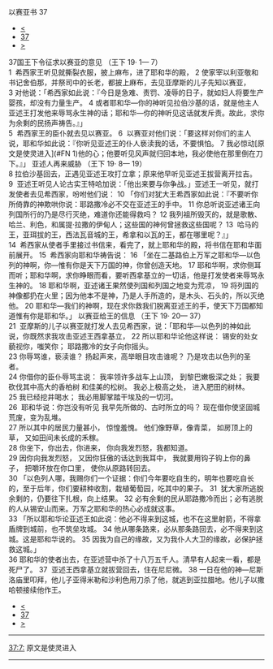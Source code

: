 ﻿





 以赛亚书 37




* [<](bible/ISA36.md)
* [37](bible/ISA.md)
* [>](bible/ISA38.md)



 
37国王下令征求以赛亚的意见 （王下
19·
1—
7）  
1  希西家王听见就撕裂衣服，披上麻布，进了耶和华的殿， 
2 使家宰以利亚敬和书记舍伯那，并祭司中的长老，都披上麻布，去见亚摩斯的儿子先知以赛亚， 
3 对他说：「希西家如此说：『今日是急难、责罚、凌辱的日子，就如妇人将要生产婴孩，却没有力量生产。 
4 或者耶和华—你的神听见拉伯沙基的话，就是他主人亚述王打发他来辱骂永生神的话；耶和华—你的神听见这话就发斥责。故此，求你为余剩的民扬声祷告。』」  
5  希西家王的臣仆就去见以赛亚。 
6  以赛亚对他们说：「要这样对你们的主人说，耶和华如此说：『你听见亚述王的仆人亵渎我的话，不要惧怕。 
7 我必惊动[原文是使灵进入](#FN
1)他的心；他要听见风声就归回本地，我必使他在那里倒在刀下。』」 亚述人再来威胁 （王下
19·
8—
19）  
8 拉伯沙基回去，正遇见亚述王攻打立拿；原来他早听见亚述王拔营离开拉吉。 
9  亚述王听见人论古实王特哈加说：「他出来要与你争战。」亚述王一听见，就打发使者去见希西家，吩咐他们说： 
10 「你们对犹大王希西家如此说：『不要听你所倚靠的神欺哄你说：耶路撒冷必不交在亚述王的手中。 
11 你总听说亚述诸王向列国所行的乃是尽行灭绝，难道你还能得救吗？ 
12 我列祖所毁灭的，就是歌散、哈兰、利色，和属提·拉撒的伊甸人；这些国的神何曾拯救这些国呢？ 
13  哈马的王，亚珥拔的王，西法瓦音城的王，希拿和以瓦的王，都在哪里呢？』」  
14  希西家从使者手里接过书信来，看完了，就上耶和华的殿，将书信在耶和华面前展开。 
15  希西家向耶和华祷告说： 
16 「坐在二基路伯上万军之耶和华—以色列的神啊，你—惟有你是天下万国的神，你曾创造天地。 
17 耶和华啊，求你侧耳而听；耶和华啊，求你睁眼而看，要听西拿基立的一切话，他是打发使者来辱骂永生神的。 
18 耶和华啊，亚述诸王果然使列国和列国之地变为荒凉， 
19 将列国的神像都扔在火里；因为他本不是神，乃是人手所造的，是木头、石头的，所以灭绝他。 
20 耶和华—我们的神啊，现在求你救我们脱离亚述王的手，使天下万国都知道惟有你是耶和华。」 以赛亚给王的信息 （王下
19·
20—
37）  
21  亚摩斯的儿子以赛亚就打发人去见希西家，说：「耶和华—以色列的神如此说，你既然求我攻击亚述王西拿基立， 
22 所以耶和华论他这样说： 锡安的处女藐视你，嗤笑你； 耶路撒冷的女子向你摇头。     
23 你辱骂谁，亵渎谁？ 扬起声来，高举眼目攻击谁呢？ 乃是攻击以色列的圣者。  
24 你借你的臣仆辱骂主说： 我率领许多战车上山顶， 到黎巴嫩极深之处； 我要砍伐其中高大的香柏树 和佳美的松树。 我必上极高之处， 进入肥田的树林。  
25 我已经挖井喝水； 我必用脚掌踏干埃及的一切河。     
26  耶和华说：你岂没有听见 我早先所做的、古时所立的吗？ 现在借你使坚固城荒废，变为乱堆。  
27 所以其中的居民力量甚小， 惊惶羞愧。 他们像野草，像青菜， 如房顶上的草， 又如田间未长成的禾稼。     
28 你坐下，你出去，你进来， 你向我发烈怒，我都知道。  
29 因你向我发烈怒， 又因你狂傲的话达到我耳中， 我就要用钩子钩上你的鼻子， 把嚼环放在你口里， 使你从原路转回去。  
30 「以色列人哪，我赐你们一个证据：你们今年要吃自生的，明年也要吃自长的，至于后年，你们要耕种收割，栽植葡萄园，吃其中的果子。 
31  犹大家所逃脱余剩的，仍要往下扎根，向上结果。 
32 必有余剩的民从耶路撒冷而出；必有逃脱的人从锡安山而来。万军之耶和华的热心必成就这事。  
33 「所以耶和华论亚述王如此说：他必不得来到这城，也不在这里射箭，不得拿盾牌到城前，也不筑垒攻城。 
34 他从哪条路来，必从那条路回去，必不得来到这城。这是耶和华说的。 
35 因我为自己的缘故，又为我仆人大卫的缘故，必保护拯救这城。」  
36 耶和华的使者出去，在亚述营中杀了十八万五千人。清早有人起来一看，都是死尸了。 
37  亚述王西拿基立就拔营回去，住在尼尼微。 
38 一日在他的神—尼斯洛庙里叩拜，他儿子亚得米勒和沙利色用刀杀了他，就逃到亚拉腊地。他儿子以撒哈顿接续他作王。 
* [<](bible/ISA36.md)
* [37](bible/ISA.md)
* [>](bible/ISA38.md)





---


[37:7:](#V7)
原文是使灵进入




---









